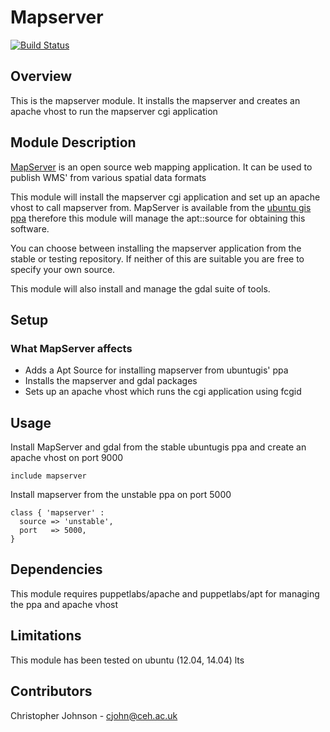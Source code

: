# Mapserver
[![Build Status](https://travis-ci.org/NERC-CEH/puppet-mapserver.svg?branch=master)](https://travis-ci.org/NERC-CEH/puppet-mapserver)
## Overview

This is the mapserver module. It installs the mapserver and creates an apache vhost to run the mapserver cgi application

## Module Description

[MapServer](mapserver.org) is an open source web mapping application. It can be used to publish WMS' from various spatial data formats

This module will install the mapserver cgi application and set up an apache vhost to call mapserver from. MapServer is available from the [ubuntu gis ppa](launchpad.net/~ubuntugis) therefore this module will manage the apt::source for obtaining this software.

You can choose between installing the mapserver application from the stable or testing repository. If neither of this are suitable you are free to specify your own source.

This module will also install and manage the gdal suite of tools.

## Setup

### What MapServer affects

* Adds a Apt Source for installing mapserver from ubuntugis' ppa
* Installs the mapserver and gdal packages
* Sets up an apache vhost which runs the cgi application using fcgid

## Usage

Install MapServer and gdal from the stable ubuntugis ppa and create an apache vhost on port 9000

    include mapserver

Install mapserver from the unstable ppa on port 5000

    class { 'mapserver' :
      source => 'unstable',
      port   => 5000,
    }

## Dependencies

This module requires puppetlabs/apache and puppetlabs/apt for managing the ppa and apache vhost

## Limitations

This module has been tested on ubuntu (12.04, 14.04) lts

## Contributors

Christopher Johnson - cjohn@ceh.ac.uk
